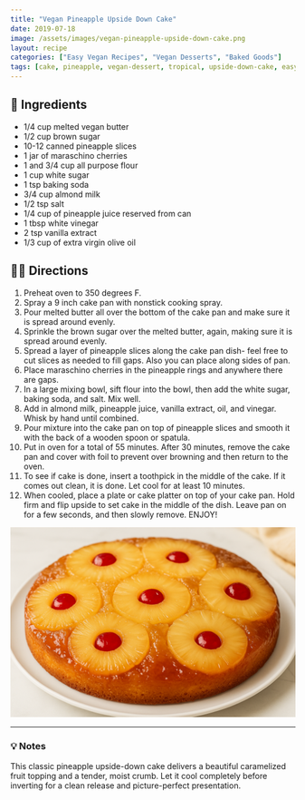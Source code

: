 ```yaml
---
title: "Vegan Pineapple Upside Down Cake"
date: 2019-07-18
image: /assets/images/vegan-pineapple-upside-down-cake.png
layout: recipe
categories: ["Easy Vegan Recipes", "Vegan Desserts", "Baked Goods"]
tags: [cake, pineapple, vegan-dessert, tropical, upside-down-cake, easy-baking, fruit-based]
---
```


## 🧾 Ingredients

- 1/4 cup melted vegan butter
- 1/2 cup brown sugar
- 10-12 canned pineapple slices
- 1 jar of maraschino cherries
- 1 and 3/4 cup all purpose flour
- 1 cup white sugar
- 1 tsp baking soda
- 3/4 cup almond milk
- 1/2 tsp salt
- 1/4 cup of pineapple juice reserved from can
- 1 tbsp white vinegar
- 2 tsp vanilla extract
- 1/3 cup of extra virgin olive oil

## 👩‍🍳 Directions

1. Preheat oven to 350 degrees F.
2. Spray a 9 inch cake pan with nonstick cooking spray.
3. Pour melted butter all over the bottom of the cake pan and make sure it is spread around evenly.
4. Sprinkle the brown sugar over the melted butter, again, making sure it is spread around evenly.
5. Spread a layer of pineapple slices along the cake pan dish- feel free to cut slices as needed to fill gaps. Also you can place along sides of pan.
6. Place maraschino cherries in the pineapple rings and anywhere there are gaps.
7. In a large mixing bowl, sift flour into the bowl, then add the white sugar, baking soda, and salt. Mix well. 
8. Add in almond milk, pineapple juice, vanilla extract, oil, and vinegar. Whisk by hand until combined.
9. Pour mixture into the cake pan on top of pineapple slices and smooth it with the back of a wooden spoon or spatula.
10. Put in oven for a total of 55 minutes. After 30 minutes, remove the cake pan and cover with foil to prevent over browning and then return to the oven.
11. To see if cake is done, insert a toothpick in the middle of the cake. If it comes out clean, it is done. Let cool for at least 10 minutes.
12. When cooled, place a plate or cake platter on top of your cake pan. Hold firm and flip upside to set cake in the middle of the dish. Leave pan on for a few seconds, and then slowly remove. ENJOY!

![Vegan Pineapple Upside Down Cake](/assets/images/vegan-pineapple-upside-down-cake.png)

---

### 💡 Notes

This classic pineapple upside-down cake delivers a beautiful caramelized fruit topping and a tender, moist crumb. Let it cool completely before inverting for a clean release and picture-perfect presentation.

